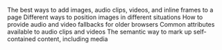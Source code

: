  The best ways to add images, audio clips, videos, and inline frames to a page
Different ways to position images in different situations
How to provide audio and video fallbacks for older browsers
Common attributes available to audio clips and videos
The semantic way to mark up self-contained content, including media
